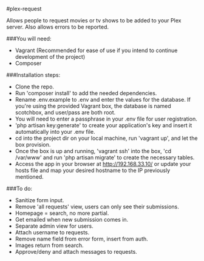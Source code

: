 #plex-request

Allows people to request movies or tv shows to be added to your Plex server. Also allows errors to be reported.

###You will need:

- Vagrant (Recommended for ease of use if you intend to continue development of the project)
- Composer

###Installation steps:

- Clone the repo.
- Run 'composer install' to add the needed dependencies.
- Rename .env.example to .env and enter the values for the database. If you're using the provided Vagrant box, the database is named scotchbox, and user/pass are both root. 
- You will need to enter a passphrase in your .env file for user registration.
- 'php artisan key:generate' to create your application's key and insert it automatically into your .env file. 
- cd into the project dir on your local machine, run 'vagrant up', and let the box provision. 
- Once the box is up and running, 'vagrant ssh' into the box, 'cd /var/www' and run 'php artisan migrate' to create the necessary tables.
- Access the app in your browser at http://192.168.33.10/ or update your hosts file and map your desired hostname to the IP previously mentioned. 

###To do:

- Sanitize form input.
- Remove 'all requests' view, users can only see their submissions.
- Homepage = search, no more partial.
- Get emailed when new submission comes in.
- Separate admin view for users.
- Attach username to requests.
- Remove name field from error form, insert from auth.
- Images return from search.
- Approve/deny and attach messages to requests.